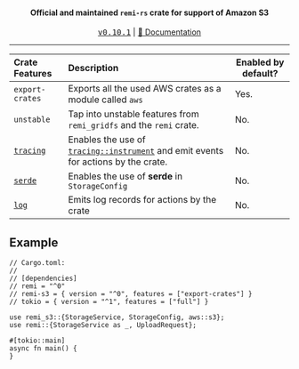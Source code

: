 <div align="center">
    <h4>Official and maintained <code>remi-rs</code> crate for support of Amazon S3</h4>
    <kbd><a href="https://github.com/Noelware/remi-rs/releases/0.9.0">v0.10.1</a></kbd> | <a href="https://docs.rs/remi-s3">📜 Documentation</a>
    <hr />
</div>

| Crate Features  | Description                                                                          | Enabled by default? |
| :-------------- | :----------------------------------------------------------------------------------- | ------------------- |
| `export-crates` | Exports all the used AWS crates as a module called `aws`                             | Yes.                |
| `unstable`      | Tap into unstable features from `remi_gridfs` and the `remi` crate.                  | No.                 |
| [`tracing`]     | Enables the use of [`tracing::instrument`] and emit events for actions by the crate. | No.                 |
| [`serde`]       | Enables the use of **serde** in `StorageConfig`                                      | No.                 |
| [`log`]         | Emits log records for actions by the crate                                           | No.                 |

## Example
```rust,no_run
// Cargo.toml:
//
// [dependencies]
// remi = "^0"
// remi-s3 = { version = "^0", features = ["export-crates"] }
// tokio = { version = "^1", features = ["full"] }

use remi_s3::{StorageService, StorageConfig, aws::s3};
use remi::{StorageService as _, UploadRequest};

#[tokio::main]
async fn main() {
}
```

[`tracing::instrument`]: https://docs.rs/tracing/*/tracing/attr.instrument.html
[`tracing`]: https://crates.io/crates/tracing
[`serde`]: https://serde.rs
[`log`]: https://crates.io/crates/log

